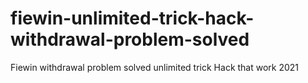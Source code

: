 # fiewin-unlimited-trick-hack-withdrawal-problem-solved
Fiewin withdrawal problem solved unlimited trick Hack that work 2021
